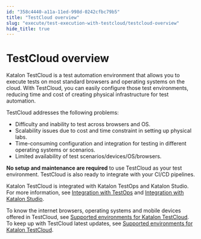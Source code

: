 ```yaml
---
id: "358c4440-a11a-11ed-998d-0242cfbc79b5"
title: "TestCloud overview"
slug: "execute/test-execution-with-testcloud/testcloud-overview"
hide_title: true
---
```


# <a id="concept-2911" class="anchor_top_offset"/><a id="ariaid-title1" class="anchor_top_offset"/>TestCloud overview

<p xmlns="http://www.w3.org/1999/xhtml" className="p"><span className="ph">Katalon TestCloud</span> is a test automation environment that allows you to execute tests on most standard browsers and operating systems on the cloud. With TestCloud, you can easily configure those test environments, reducing time and cost of creating physical infrastructure for test automation.</p> 
<p xmlns="http://www.w3.org/1999/xhtml" className="p">TestCloud addresses the following problems:</p> 
<ul xmlns="http://www.w3.org/1999/xhtml" className="ul"><li className="li">Difficulty and inability to test across browsers and OS.</li><li className="li">Scalability issues due to cost and time constraint in setting up physical labs.</li><li className="li">Time-consuming configuration and integration for testing in different operating systems or scenarios.</li><li className="li">Limited availability of test scenarios/devices/OS/browsers.</li></ul> 
<p xmlns="http://www.w3.org/1999/xhtml" className="p"><strong className="ph b">No setup and maintenance are required</strong> to use TestCloud as your test environment. TestCloud is also ready to integrate with your CI/CD pipelines.</p> 
<p xmlns="http://www.w3.org/1999/xhtml" className="p"><span className="ph">Katalon TestCloud</span> is integrated with <span className="ph">Katalon TestOps</span> and <span className="ph">Katalon Studio</span>. For more information, see <a className="xref j-external-link" href="https://docs.katalon.com/docs/legacy/katalon-testcloud/get-started/integrate-testcloud-with-testops" target="_blank">Integration with TestOps</a> and <a className="xref j-external-link" href="https://docs.katalon.com/docs/legacy/katalon-testcloud/get-started/integrate-testcloud-with-studio" target="_blank">Integration with Katalon Studio</a>.</p> 
<p xmlns="http://www.w3.org/1999/xhtml" className="p">To know the internet browsers, operating systems and mobile devices offered in TestCloud, see <a className="xref" href="/docs/supported-execution-environments/supported-environments-for-katalon-testcloud">Supported environments for <span className="ph">Katalon TestCloud</span></a>. To keep up with TestCloud latest updates, see <a className="xref" href="/docs/supported-execution-environments/supported-environments-for-katalon-testcloud">Supported environments for <span className="ph">Katalon TestCloud</span></a>.</p> 
